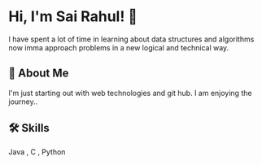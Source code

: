 
# Hi, I'm Sai Rahul! 👋

I have spent a lot of time in learning about data structures and algorithms now imma approach problems in a new logical and technical way.
## 🚀 About Me
I'm just starting out with web technologies and git hub. I am enjoying the journey..


## 🛠 Skills
Java , C , Python 

